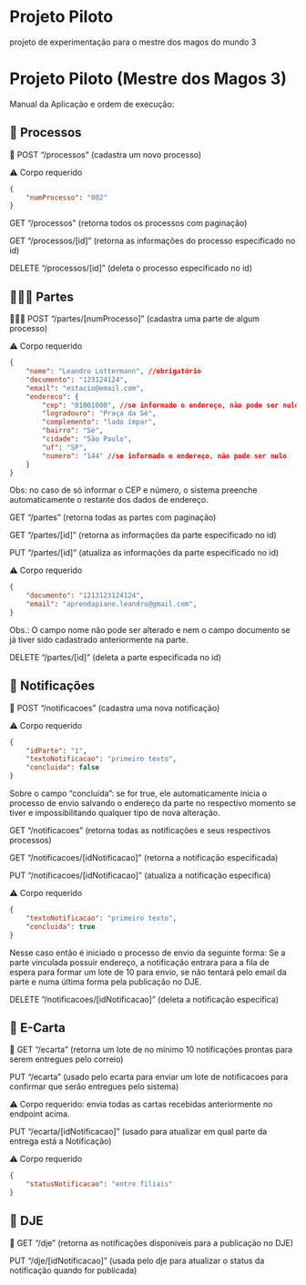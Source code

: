 # Projeto Piloto
projeto de experimentação para o  mestre dos magos do mundo 3
# Projeto Piloto (Mestre dos Magos 3)

Manual da Aplicação e ordem de execução:

## 📃 Processos

<aside>
📃 POST “/processos” (cadastra um novo processo)

⚠️ Corpo requerido

```json
{
	"numProcesso": "002"
}
```

GET “/processos” (retorna todos os processos com paginação)

GET “/processos/[id]” (retorna as informações do processo especificado no id)

DELETE “/processos/[id]” (deleta o processo especificado no id)

</aside>

## 👨‍👩‍👦 Partes

<aside>
👨‍👩‍👦 POST “/partes/[numProcesso]” (cadastra uma parte de algum processo)

⚠️ Corpo requerido

```json
{
	"nome": "Leandro Lottermann", //obrigatório
	"documento": "123124124",
	"email": "estacio@email.com",
	"endereco": {
		"cep": "01001000", //se informado o endereço, não pode ser nulo
		"logradouro": "Praça da Sé",
		"complemento": "lado ímpar",
		"bairro": "Sé",
		"cidade": "São Paulo",
		"uf": "SP",
		"numero": "144" //se informado o endereço, não pode ser nulo
	}
}
```

Obs: no caso de só informar o CEP e número, o sistema preenche automaticamente o restante dos dados de endereço.

GET “/partes” (retorna todas as partes com paginação)

GET “/partes/[id]” (retorna as informações da parte especificado no id)

PUT “/partes/[id]” (atualiza as informações da parte especificado no id)

⚠️ Corpo requerido

```json
{
	"documento": "1213123124124",
	"email": "aprendapiano.leandro@gmail.com",
}
```

Obs.: O campo nome não pode ser alterado e nem o campo documento se já tiver sido cadastrado anteriormente na parte.

DELETE “/partes/[id]” (deleta a parte especificada no id)

</aside>

## 📨 Notificações

<aside>
📨 POST “/notificacoes” (cadastra uma nova notificação)

⚠️ Corpo requerido

```json
{
	"idParte": "1",
	"textoNotificacao": "primeiro texto",
	"concluida": false	
}
```

Sobre o campo “concluída”: se for true, ele automaticamente inicia o processo de envio salvando o endereço da parte no respectivo momento se tiver e impossibilitando qualquer tipo de nova alteração.

GET “/notificacoes” (retorna todas as notificações e seus respectivos processos)

GET “/notificacoes/[idNotificacao]” (retorna a notificação especificada)

PUT “/notificacoes/[idNotificacao]” (atualiza a notificação específica)

⚠️ Corpo requerido

```json
{
	"textoNotificacao": "primeiro texto",
	"concluida": true	
}
```

Nesse caso então é iniciado o processo de envio da seguinte forma: Se a parte vinculada possuir endereço, a notificação entrara para a fila de espera para formar um lote de 10 para envio, se não tentará pelo email da parte e numa última forma pela publicação no DJE.

DELETE “/notificacoes/[idNotificacao]” (deleta a notificação específica)

</aside>

## 🚀 E-Carta

<aside>
🚀 GET “/ecarta” (retorna um lote de no mínimo 10 notificações prontas para serem entregues pelo correio)

PUT “/ecarta” (usado pelo ecarta para enviar um lote de notificacoes para confirmar que serão entregues pelo sistema)

⚠️ Corpo requerido: envia todas as cartas recebidas anteriormente no endpoint acima.

PUT “/ecarta/[idNotificacao]” (usado para atualizar em qual parte da entrega está a Notificação)

⚠️ Corpo requerido

```json
{
	"statusNotificacao": "entre filiais"
}
```

</aside>

## 📰 DJE

<aside>
📰 GET “/dje” (retorna as notificações disponíveis para a publicação no DJE)

PUT “/dje/[idNotificacao]” (usada pelo dje para atualizar o status da notificação quando for publicada)

</aside>
